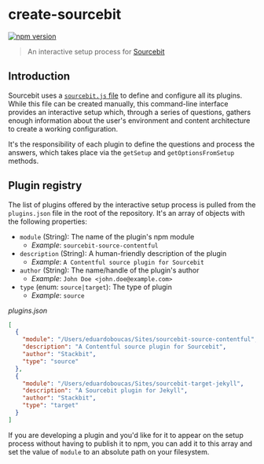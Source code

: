 # create-sourcebit

[![npm version](https://badge.fury.io/js/create-sourcebit.svg)](https://badge.fury.io/js/create-sourcebit)

> An interactive setup process for [Sourcebit](https://github.com/stackbithq/sourcebit)

## Introduction

Sourcebit uses a [`sourcebit.js` file](https://github.com/stackbithq/sourcebit#configuration) to define and configure all its plugins. While this file can be created manually, this command-line interface provides an interactive setup which, through a series of questions, gathers enough information about the user's environment and content architecture to create a working configuration.

It's the responsibility of each plugin to define the questions and process the answers, which takes place via the `getSetup` and `getOptionsFromSetup` methods.

## Plugin registry

The list of plugins offered by the interactive setup process is pulled from the `plugins.json` file in the root of the repository. It's an array of objects with the following properties:

- `module` (String): The name of the plugin's npm module
  - _Example_: `sourcebit-source-contentful`
- `description` (String): A human-friendly description of the plugin
  - _Example_: `A Contentful source plugin for Sourcebit`
- `author` (String): The name/handle of the plugin's author
  - _Example_: `John Doe <john.doe@example.com>`
- `type` (enum: `source|target`): The type of plugin
  - _Example_: `source`

_plugins.json_

```json
[
  {
    "module": "/Users/eduardoboucas/Sites/sourcebit-source-contentful",
    "description": "A Contentful source plugin for Sourcebit",
    "author": "Stackbit",
    "type": "source"
  },
  {
    "module": "/Users/eduardoboucas/Sites/sourcebit-target-jekyll",
    "description": "A Sourcebit plugin for Jekyll",
    "author": "Stackbit",
    "type": "target"
  }
]
```

If you are developing a plugin and you'd like for it to appear on the setup process without having to publish it to npm, you can add it to this array and set the value of `module` to an absolute path on your filesystem.
